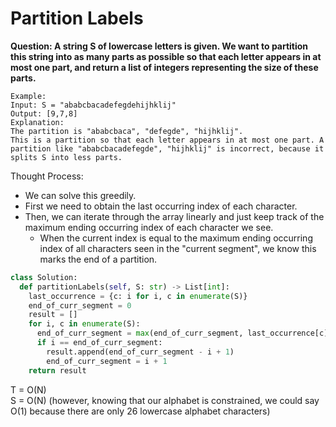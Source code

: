 # Partition Labels

<b>Question: A string S of lowercase letters is given. We want to partition this string into as many parts as possible so that each letter appears in at most one part, and return a list of integers representing the size of these parts.</b>

```
Example:   
Input: S = "ababcbacadefegdehijhklij"  
Output: [9,7,8]  
Explanation:  
The partition is "ababcbaca", "defegde", "hijhklij".  
This is a partition so that each letter appears in at most one part. A partition like "ababcbacadefegde", "hijhklij" is incorrect, because it splits S into less parts.
```

Thought Process:
* We can solve this greedily.
* First we need to obtain the last occurring index of each character.
* Then, we can iterate through the array linearly and just keep track of the maximum ending occurring index of each character we see.
  * When the current index is equal to the maximum ending occurring index of all characters seen in the "current segment", we know this marks the end of a partition.

```python
class Solution:
  def partitionLabels(self, S: str) -> List[int]:
    last_occurrence = {c: i for i, c in enumerate(S)}        
    end_of_curr_segment = 0
    result = []
    for i, c in enumerate(S):
      end_of_curr_segment = max(end_of_curr_segment, last_occurrence[c])
      if i == end_of_curr_segment:
        result.append(end_of_curr_segment - i + 1)
        end_of_curr_segment = i + 1
    return result     
```

T = O(N)  
S = O(N) (however, knowing that our alphabet is constrained, we could say O(1) because there are only 26 lowercase alphabet characters)
